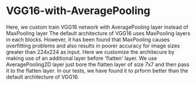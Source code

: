 # VGG16-with-AveragePooling
Here, we custom train VGG16 network with AveragePooling layer instead of MaxPooling layer
The default architecture of VGG16 uses MaxPooling layers in each blocks. However, it has been found that MaxPooling 
causes overfitting problems and also results in poorer accuracy for image sizes greater than 224x224 as input. 
Here we customize the architecure by making use of an additional layer before 'flatten' layer. We use 
AveragePooling2D layer just bore the flatten layer of size 7x7 and then pass it to the flatten layer. In our tests,
we have found it to prform better than the default architecture of VGG16.
